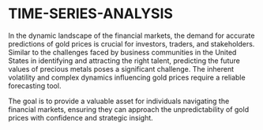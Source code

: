 # TIME-SERIES-ANALYSIS

In the dynamic landscape of the financial markets, the demand for accurate predictions of gold prices is crucial for investors, traders, and stakeholders. Similar to the challenges faced by business communities in the United States in identifying and attracting the right talent, predicting the future values of precious metals poses a significant challenge. The inherent volatility and complex dynamics influencing gold prices require a reliable forecasting tool.

The goal is to provide a valuable asset for individuals navigating the financial markets, ensuring they can approach the unpredictability of gold prices with confidence and strategic insight.
